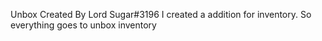 Unbox Created By Lord Sugar#3196
I created a addition for inventory. So everything goes to unbox inventory
